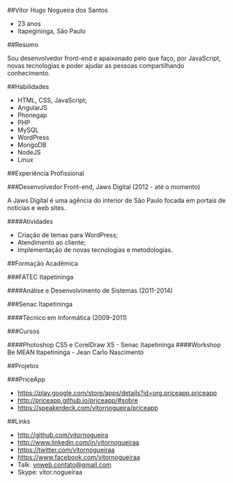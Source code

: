 ##Vítor Hugo Nogueira dos Santos
- 23 anos
- Itapegininga, São Paulo

##Resumo

Sou desenvolvedor front-end e apaixonado pelo que faço, por JavaScript, novas tecnologias e poder ajudar as pessoas compartilhando conhecimento.

##Habilidades

- HTML, CSS, JavaScript;
- AngularJS
- Phonegap
- PHP
- MySQL
- WordPress
- MongoDB
- NodeJS
- Linux

##Experiência Profissional

###Desenvolvedor Front-end, Jaws Digital (2012 - até o momento)

A Jaws Digital é uma agência do interior de São Paulo focada em portais de notícias e web sites.

####Atividades

- Criação de temas para WordPress;
- Atendimento ao cliente;
- Implementação de novas tecnologias e metodologias.

##Formação Acadêmica

###FATEC Itapetininga

####Análise e Desenvolvimento de Sistemas (2011-2014)

###Senac Itapetininga

####Técnico em Informática (2009-2011)

###Cursos

####Photoshop CS5 e CorelDraw X5 - Senac Itapetininga
####Workshop Be MEAN Itapetininga - Jean Carlo Nascimento

##Projetos

###PriceApp
- https://play.google.com/store/apps/details?id=org.priceapp.priceapp
- http://priceapp.github.io/priceapp/#sobre
- https://speakerdeck.com/vitornogueira/priceapp

##Links

- http://github.com/vitornogueira
- http://www.linkedin.com/in/vitornogueiraa
- https://twitter.com/vitornogueiraa
- https://www.facebook.com/vitornogueiraa
- Talk: vnweb.contato@gmail.com
- Skype: vitor.nogueiraa
